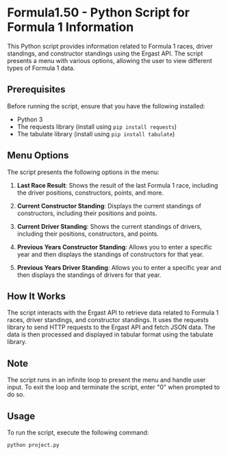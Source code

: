 # Formula1.50 - Python Script for Formula 1 Information

This Python script provides information related to Formula 1 races, driver standings, and constructor standings using the Ergast API. The script presents a menu with various options, allowing the user to view different types of Formula 1 data.

## Prerequisites

Before running the script, ensure that you have the following installed:

- Python 3
- The requests library (install using `pip install requests`)
- The tabulate library (install using `pip install tabulate`)

## Menu Options

The script presents the following options in the menu:

1. **Last Race Result**: Shows the result of the last Formula 1 race, including the driver positions, constructors, points, and more.

2. **Current Constructor Standing**: Displays the current standings of constructors, including their positions and points.

3. **Current Driver Standing**: Shows the current standings of drivers, including their positions, constructors, and points.

4. **Previous Years Constructor Standing**: Allows you to enter a specific year and then displays the standings of constructors for that year.

5. **Previous Years Driver Standing**: Allows you to enter a specific year and then displays the standings of drivers for that year.

## How It Works

The script interacts with the Ergast API to retrieve data related to Formula 1 races, driver standings, and constructor standings. It uses the requests library to send HTTP requests to the Ergast API and fetch JSON data. The data is then processed and displayed in tabular format using the tabulate library.

## Note

The script runs in an infinite loop to present the menu and handle user input. To exit the loop and terminate the script, enter "0" when prompted to do so.

## Usage

To run the script, execute the following command:

```bash
python project.py
